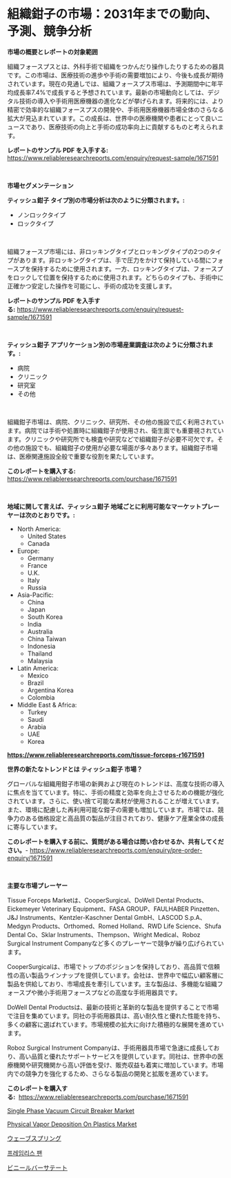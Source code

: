 <p><h1>組織鉗子の市場：2031年までの動向、予測、競争分析</h1></p><p><strong>市場の概要とレポートの対象範囲</strong></p>
<p><p>組織フォースプスとは、外科手術で組織をつかんだり操作したりするための器具です。この市場は、医療技術の進歩や手術の需要増加により、今後も成長が期待されています。現在の見通しでは、組織フォースプス市場は、予測期間中に年平均成長率7.4%で成長すると予想されています。最新の市場動向としては、デジタル技術の導入や手術用医療機器の進化などが挙げられます。将来的には、より精密で効率的な組織フォースプスの開発や、手術用医療機器市場全体のさらなる拡大が見込まれています。この成長は、世界中の医療機関や患者にとって良いニュースであり、医療技術の向上と手術の成功率向上に貢献するものと考えられます。</p></p>
<p><strong>レポートのサンプル PDF を入手する:</strong> <a href="https://www.reliableresearchreports.com/enquiry/request-sample/1671591">https://www.reliableresearchreports.com/enquiry/request-sample/1671591</a></p>
<p>&nbsp;</p>
<p><strong>市場セグメンテーション</strong></p>
<p><strong>ティッシュ鉗子 タイプ別の市場分析は次のように分類されます。:</strong></p>
<p><ul><li>ノンロックタイプ</li><li>ロックタイプ</li></ul></p>
<p>&nbsp;</p>
<p><p>組織フォースプ市場には、非ロッキングタイプとロッキングタイプの2つのタイプがあります。非ロッキングタイプは、手で圧力をかけて保持している間にフォースプを保持するために使用されます。一方、ロッキングタイプは、フォースプをロックして位置を保持するために使用されます。どちらのタイプも、手術中に正確かつ安定した操作を可能にし、手術の成功を支援します。</p></p>
<p><strong>レポートのサンプル PDF を入手する:</strong>&nbsp;<a href="https://www.reliableresearchreports.com/enquiry/request-sample/1671591">https://www.reliableresearchreports.com/enquiry/request-sample/1671591</a></p>
<p>&nbsp;</p>
<p><strong> ティッシュ鉗子 アプリケーション別の市場産業調査は次のように分類されます。:</strong></p>
<p><ul><li>病院</li><li>クリニック</li><li>研究室</li><li>その他</li></ul></p>
<p>&nbsp;</p>
<p><p>組織鉗子市場は、病院、クリニック、研究所、その他の施設で広く利用されています。病院では手術や処置時に組織鉗子が使用され、衛生面でも重要視されています。クリニックや研究所でも検査や研究などで組織鉗子が必要不可欠です。その他の施設でも、組織鉗子の使用が必要な場面が多々あります。組織鉗子市場は、医療関連施設全般で重要な役割を果たしています。</p></p>
<p><strong>このレポートを購入する:</strong>&nbsp; <a href="https://www.reliableresearchreports.com/purchase/1671591">https://www.reliableresearchreports.com/purchase/1671591</a></p>
<p>&nbsp;</p>
<p><strong>地域に関して言えば、ティッシュ鉗子 地域ごとに利用可能なマーケットプレーヤーは次のとおりです。:</strong></p>
<p><ul>
    <li>
        North America:
        <ul>
            <li>United States</li>
            <li>Canada</li>
        </ul>
    </li>
    <li>
        Europe:
        <ul>
            <li>Germany</li>
            <li>France</li>
            <li>U.K.</li>
            <li>Italy</li>
            <li>Russia</li>
        </ul>
    </li>
    <li>
        Asia-Pacific:
        <ul>
            <li>China</li>
            <li>Japan</li>
            <li>South Korea</li>
            <li>India</li>
            <li>Australia</li>
            <li>China Taiwan</li>
            <li>Indonesia</li>
            <li>Thailand</li>
            <li>Malaysia</li>
        </ul>
    </li>
    <li>
        Latin America:
        <ul>
            <li>Mexico</li>
            <li>Brazil</li>
            <li>Argentina Korea</li>
            <li>Colombia</li>
        </ul>
    </li>
    <li>
        Middle East & Africa:
        <ul>
            <li>Turkey</li>
            <li>Saudi</li>
            <li>Arabia</li>
            <li>UAE</li>
            <li>Korea</li>
        </ul>
    </li>
    </ul></p>
<p><strong><a href="https://www.reliableresearchreports.com/tissue-forceps-r1671591">https://www.reliableresearchreports.com/tissue-forceps-r1671591</a></strong>&nbsp;</p>
<p><strong>世界の新たなトレンドとは ティッシュ鉗子 市場？</strong></p>
<p><p>グローバルな組織用鉗子市場の新興および現在のトレンドは、高度な技術の導入に焦点を当てています。特に、手術の精度と効率を向上させるための機能が強化されています。さらに、使い捨て可能な素材が使用されることが増えています。また、環境に配慮した再利用可能な鉗子の需要も増加しています。市場では、競争力のある価格設定と高品質の製品が注目されており、健康ケア産業全体の成長に寄与しています。</p></p>
<p><strong>このレポートを購入する前に、質問がある場合は問い合わせるか、共有してください。</strong>- <a href="https://www.reliableresearchreports.com/enquiry/pre-order-enquiry/1671591">https://www.reliableresearchreports.com/enquiry/pre-order-enquiry/1671591</a></p>
<p>&nbsp;</p>
<p><strong>主要な市場プレーヤー</strong></p>
<p><p>Tissue Forceps Marketは、CooperSurgical、DoWell Dental Products、Eickemeyer Veterinary Equipment、FASA GROUP、FAULHABER Pinzetten、J&J Instruments、Kentzler-Kaschner Dental GmbH、LASCOD S.p.A、Medgyn Products、Orthomed、Romed Holland、RWD Life Science、Shufa Dental Co、Sklar Instruments、Thempson、Wright Medical、Roboz Surgical Instrument Companyなど多くのプレーヤーで競争が繰り広げられています。</p><p>CooperSurgicalは、市場でトップのポジションを保持しており、高品質で信頼性の高い製品ラインナップを提供しています。会社は、世界中で幅広い顧客層に製品を供給しており、市場成長を牽引しています。主な製品は、多機能な組織フォースプや微小手術用フォースプなどの高度な手術用器具です。</p><p>DoWell Dental Productsは、最新の技術と革新的な製品を提供することで市場で注目を集めています。同社の手術用器具は、高い耐久性と優れた性能を持ち、多くの顧客に選ばれています。市場規模の拡大に向けた積極的な展開を進めています。</p><p>Roboz Surgical Instrument Companyは、手術用器具市場で急速に成長しており、高い品質と優れたサポートサービスを提供しています。同社は、世界中の医療機関や研究機関から高い評価を受け、販売収益も着実に増加しています。市場内での競争力を強化するため、さらなる製品の開発と拡販を進めています。</p></p>
<p><strong>このレポートを購入する:</strong>&nbsp;&nbsp;<a href="https://www.reliableresearchreports.com/purchase/1671591">https://www.reliableresearchreports.com/purchase/1671591</a></p>
<p><p><a href="https://www.linkedin.com/pulse/single-phase-vacuum-circuit-breaker-market-competitive-xdese?trackingId=3phuLHqcIfLZ6w8JmFIaAg%3D%3D">Single Phase Vacuum Circuit Breaker Market</a></p><p><a href="https://github.com/markusgodoy/Market-Research-Report-List-3/blob/main/physical-vapor-deposition-on-plastics-market.md">Physical Vapor Deposition On Plastics Market</a></p><p><a href="https://github.com/roulaayoub-saad/Market-Research-Report-List-1/blob/main/917926562241.md">ウェーブスプリング</a></p><p><a href="https://github.com/rcabello548/Market-Research-Report-List-1/blob/main/181640061552.md">프레임리스 팬</a></p><p><a href="https://github.com/zjkmgcs938405/Market-Research-Report-List-2/blob/main/393629662240.md">ビニールバーサテート</a></p></p>